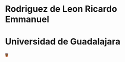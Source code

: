 # Rodriguez de Leon Ricardo Emmanuel

# Universidad de Guadalajara

<!DOCTYPE html>
<html lang="es">
<head>
  <meta charset="UTF-8">
  <meta name="viewport" content="width=device-width, initial-scale=1.0">
  <title>Logo UDG</title>
  <style>
    img {
      width: 10px;
      height: auto;
    }
  </style>
</head>
<body>
  <div>
    <img src="/Hilos/image.png" alt="Logo UDG" />
  </div>
</body>
</html>
